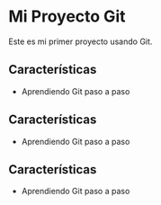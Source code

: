 ﻿# Mi Proyecto Git

Este es mi primer proyecto usando Git.
## Características
- Aprendiendo Git paso a paso
## Características
- Aprendiendo Git paso a paso
## Características
- Aprendiendo Git paso a paso
